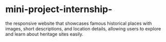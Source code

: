# mini-project-internship-
the  responsive website that showcases famous historical places with images, short descriptions, and location details, allowing users to explore and learn about heritage sites easily.
